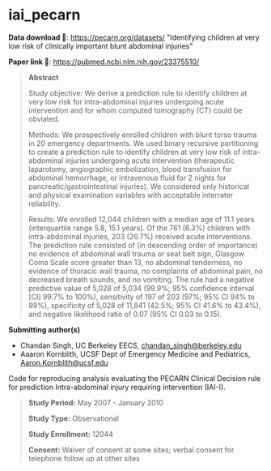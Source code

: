 # iai_pecarn

**Data download 🔗**: https://pecarn.org/datasets/ "Identifying children at very low risk of clinically important blunt abdominal injuries"

**Paper link 📄**: https://pubmed.ncbi.nlm.nih.gov/23375510/

> **Abstract**
> 
> Study objective: We derive a prediction rule to identify children at very low risk for intra-abdominal injuries undergoing acute intervention and for whom computed tomography (CT) could be obviated.
> 
> Methods: We prospectively enrolled children with blunt torso trauma in 20 emergency departments. We used binary recursive partitioning to create a prediction rule to identify children at very low risk of intra- abdominal injuries undergoing acute intervention (therapeutic laparotomy, angiographic embolization, blood transfusion for abdominal hemorrhage, or intravenous fluid for 2 nights for pancreatic/gastrointestinal injuries). We considered only historical and physical examination variables with acceptable interrater reliability.
> 
> Results: We enrolled 12,044 children with a median age of 11.1 years (interquartile range 5.8, 15.1 years). Of the 761 (6.3%) children with intra-abdominal injuries, 203 (26.7%) received acute interventions. The prediction rule consisted of (in descending order of importance) no evidence of abdominal wall trauma or seat belt sign, Glasgow Coma Scale score greater than 13, no abdominal tenderness, no evidence of thoracic wall trauma, no complaints of abdominal pain, no decreased breath sounds, and no vomiting. The rule had a negative predictive value of 5,028 of 5,034 (99.9%; 95% confidence interval [CI] 99.7% to 100%), sensitivity of 197 of 203 (97%; 95% CI 94% to 99%), specificity of 5,028 of 11,841 (42.5%; 95% CI 41.6% to 43.4%), and negative likelihood ratio of 0.07 (95% CI 0.03 to 0.15).

**Submitting author(s)**
- Chandan Singh, UC Berkeley EECS, chandan_singh@berkeley.edu 
-  Aaaron Kornblith, UCSF Dept of Emergency Medicine and Pediatrics, Aaron.Kornblith@ucsf.edu

Code for reproducing analysis evaluating the PECARN Clinical Decision rule for prediction Intra-abdominal injury requiring intervention (IAI-I).



>  **Study Period:** May 2007 - January 2010
>
>  **Study Type:** Observational
>
> **Study Enrollment:** 12044
>
> **Consent:** Waiver of consent at some sites; verbal consent for telephone follow up at other sites
